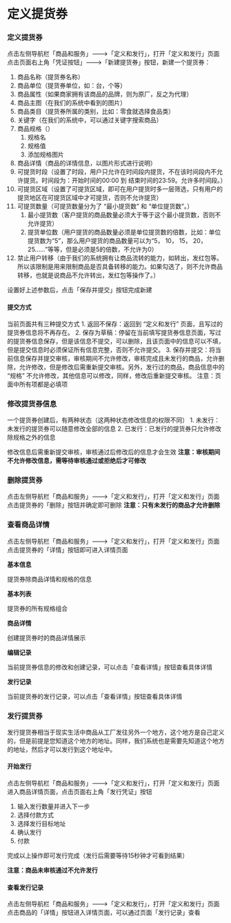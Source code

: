 # 定义提货券

### 定义提货券

点击左侧导航栏「商品和服务」---&gt;「定义和发行」，打开「定义和发行」页面 点击页面右上角「凭证按钮」---&gt;「新建提货券」按钮，新建一个提货券：

1. 商品名称（提货券名称）
2. 商品单位（提货券单位，如：台，个等）
3. 商品属性（如果商家拥有该商品的品牌，则为原厂，反之为代理）
4. 商品主图（在我们的系统中看到的图片）
5. 商品类目（提货券所属的类别，比如：零食就选择食品类）
6. 关键字（在我们的系统中，可以通过关键字搜索商品）
7. 商品规格（）
   1. 规格名
   2. 规格值
   3. 添加规格图片
8. 商品详情（商品的详情信息，以图片形式进行说明）
9. 可提货时段（设置了时段，用户只允许在时间段内提货，不在该时间段内不允许提货。时间段为：开始时间的00:00 到 结束时间的23:59。允许多时间段。）
10. 可提货区域（设置了可提货区域，即可在用户提货时多一层筛选，只有用户的提货地区在可提货区域中才可提货，否则不允许提货）
11. 可提货数量（可提货数量分为了 “最小提货数” 和 “单位提货数”。）
    1. 最小提货数（客户提货的商品数量必须大于等于这个最小提货数，否则不允许提货）
    2. 提货单位数（用户提货的商品数量必须是单位提货数的倍数，比如：单位提货数为“5”，那么用户提货的商品数量可以为“5， 10， 15， 20， 25......”等等，但是必须是5的倍数，不允许为0）
12. 禁止用户转移（由于我们的系统拥有让商品流转的能力，如转出，发红包等。所以该限制是用来限制商品是否具备转移的能力。如果勾选了，则不允许商品转移，也就是说商品不允许转出，发红包等操作了。）

设置好上述参数后，点击「保存并提交」按钮完成新建

#### 提交方式

当前页面共有三种提交方式 1. 返回不保存：返回到 “定义和发行” 页面，且写过的提货券信息将不再存在。 2. 保存为草稿：停留在当前填写提货券信息页面，写过的提货券信息保存，但是该信息不提交，可以删除，且该页面中的信息可以不填，但是提交信息时必须保证所有信息完整，否则不允许提交。 3. 保存并提交：将当前信息保存并提交审核，审核期间不允许修改，审核完成且未发行的商品，允许删除，允许修改，但是修改后需重新提交审核。另外，发行过的商品，商品信息中的 “规格” 不允许修改，其他信息可以修改，同样，修改后重新提交审核。 注意：页面中所有项都是必填项

### 修改提货券信息

一个提货券创建后，有两种状态（这两种状态修改信息的权限不同） 1. 未发行：未发行的提货券可以随意修改全部的信息 2. 已发行：已发行的提货券只允许修改除规格之外的信息

修改信息后需重新提交审核，审核通过后修改后的信息才会生效 **注意：审核期间不允许修改信息，需等待审核通过或拒绝后才可修改**

### 删除提货券

点击左侧导航栏「商品和服务」---&gt;「定义和发行」，打开「定义和发行」页面 点击提货券的「删除」按钮并确定即可删除 **注意：只有未发行的商品才允许删除**

### 查看商品详情

点击左侧导航栏「商品和服务」---&gt;「定义和发行」，打开「定义和发行」页面 点击提货券的「详情」按钮即可进入详情页面

**基本信息**

提货券除商品详情和规格的信息

**基本列表** 

提货券的所有规格组合

**商品详情** 

创建提货券时的商品详情展示

**编辑记录** 

当前提货券信息的修改和创建记录，可以点击「查看详情」按钮查看具体详情

**发行记录** 

当前提货券的发行记录，可以点击「查看详情」按钮查看具体详情

### 发行提货券

发行提货券相当于现实生活中商品从工厂发往另外一个地方，这个地方是自己定义的，但是前提是您知道这个地方的地址。同样，我们系统也是需要先知道这个地方的地址，然后才可以发行到这个地址中。

#### 开始发行

点击左侧导航栏「商品和服务」---&gt;「定义和发行」，打开「定义和发行」页面 进入商品详情页面，点击页面右上角「发行凭证」按钮

1. 输入发行数量并进入下一步
2. 选择付款方式
3. 选择发行目标地址
4. 确认发行
5. 付款

完成以上操作即可发行完成（发行后需要等待15秒钟才可看到结果） 

**注意：商品未审核通过不允许发行**

#### 查看发行记录

点击左侧导航栏「商品和服务」---&gt;「定义和发行」，打开「定义和发行」页面 点击商品的「详情」按钮进入详情页面，可以通过页面「发行记录」查看

